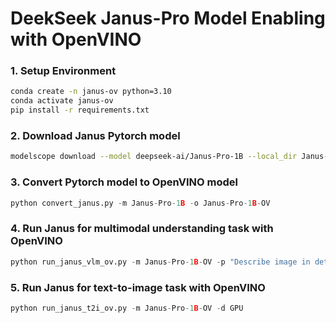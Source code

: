 # DeekSeek Janus-Pro Model Enabling with OpenVINO

### 1. Setup Environment
```bash
conda create -n janus-ov python=3.10
conda activate janus-ov
pip install -r requirements.txt
```
### 2. Download Janus Pytorch model
```bash
modelscope download --model deepseek-ai/Janus-Pro-1B --local_dir Janus-Pro-1B
```
 
### 3. Convert Pytorch model to OpenVINO model
```python
python convert_janus.py -m Janus-Pro-1B -o Janus-Pro-1B-OV
```

### 4. Run Janus for multimodal understanding task with OpenVINO
```python
python run_janus_vlm_ov.py -m Janus-Pro-1B-OV -p "Describe image in details" -i cat_in_box.png -d GPU
```
### 5. Run Janus for text-to-image task with OpenVINO
```python
python run_janus_t2i_ov.py -m Janus-Pro-1B-OV -d GPU
```
